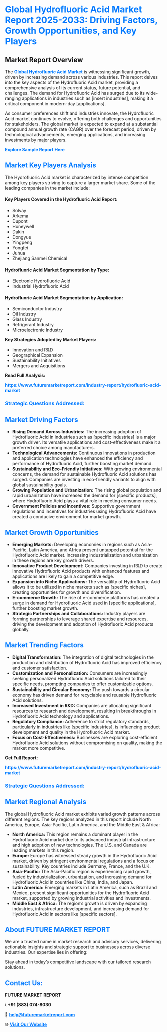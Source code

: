 <h1 style="color: #007BFF;">Global Hydrofluoric Acid Market Report 2025-2033: Driving Factors, Growth Opportunities, and Key Players</h1>

<section id="overview">
<h2>Market Report Overview</h2>
<p>The <a href="https://www.futuremarketreport.com/industry-report/hydrofluoric-acid-market" style="color: #007BFF; text-decoration: none;"><strong>Global Hydrofluoric Acid Market</strong></a> is witnessing significant growth, driven by increasing demand across various industries. This report delves into the key aspects of the Hydrofluoric Acid market, providing a comprehensive analysis of its current status, future potential, and challenges. The demand for Hydrofluoric Acid has surged due to its wide-ranging applications in industries such as [insert industries], making it a critical component in modern-day [applications].</p>
<p>As consumer preferences shift and industries innovate, the Hydrofluoric Acid market continues to evolve, offering both challenges and opportunities for stakeholders. The global market is expected to expand at a substantial compound annual growth rate (CAGR) over the forecast period, driven by technological advancements, emerging applications, and increasing investments by major players.</p>
</section>

<section id="overview">
<p><a href="https://www.futuremarketreport.com/request-sample/reportId=31609" style="color: #007BFF; text-decoration: none;"><strong>Explore Sample Report Here</strong></a></p>
</section>

<section id="key-players">
<h2 style="color: #007BFF;">Market Key Players Analysis</h2>
<p>The Hydrofluoric Acid market is characterized by intense competition among key players striving to capture a larger market share. Some of the leading companies in the market include:</p>
<h4>Key Players Covered in the Hydrofluoric Acid Report:</h4>
<ul><li>Solvay</li><li>Arkema</li><li>Dupont</li><li>Honeywell</li><li>Dakin</li><li>Dongyue</li><li>Yingpeng</li><li>Yongfei</li><li>Juhua</li><li>Zhejiang Sanmei Chemical</li></ul>
<h4>Hydrofluoric Acid Market Segmentation by Type:</h4>
<ul><li>Electronic Hydrofluoric Acid</li><li>Industrial Hydrofluoric Acid</li></ul>

<h4>Hydrofluoric Acid Market Segmentation by Application:</h4>
<ul><li>Semiconductor Industry</li><li>Oil Industry</li><li>Glass Industry</li><li>Refrigerant Industry</li><li>Microelectronic Industry</li></ul>
<p><strong>Key Strategies Adopted by Market Players:</strong></p>
<ul>
<li>Innovation and R&D</li>
<li>Geographical Expansion</li>
<li>Sustainability Initiatives</li>
<li>Mergers and Acquisitions</li>
</ul>
</section>

<section>
<p><strong>Read Full Analysis: </strong></p><a href="https://www.futuremarketreport.com/industry-report/hydrofluoric-acid-market" style="color: #007BFF; text-decoration: none;"><strong>https://www.futuremarketreport.com/industry-report/hydrofluoric-acid-market</strong></a>
<h3 style="color: #007BFF;">Strategic Questions Addressed:</h3>
</section>

<section id="driving-factors">
<h2 style="color: #007BFF;">Market Driving Factors</h2>
<ul>
<li><strong>Rising Demand Across Industries:</strong> The increasing adoption of Hydrofluoric Acid in industries such as [specific industries] is a major growth driver. Its versatile applications and cost-effectiveness make it a preferred choice among manufacturers.</li>
<li><strong>Technological Advancements:</strong> Continuous innovations in production and application technologies have enhanced the efficiency and performance of Hydrofluoric Acid, further boosting market demand.</li>
<li><strong>Sustainability and Eco-Friendly Initiatives:</strong> With growing environmental concerns, the demand for sustainable Hydrofluoric Acid solutions has surged. Companies are investing in eco-friendly variants to align with global sustainability goals.</li>
<li><strong>Growing Population and Urbanization:</strong> The rising global population and rapid urbanization have increased the demand for [specific products], where Hydrofluoric Acid plays a vital role in meeting consumer needs.</li>
<li><strong>Government Policies and Incentives:</strong> Supportive government regulations and incentives for industries using Hydrofluoric Acid have created a conducive environment for market growth.</li>
</ul>
</section>

<section id="growth-opportunities">
<h2 style="color: #007BFF;">Market Growth Opportunities</h2>
<ul>
<li><strong>Emerging Markets:</strong> Developing economies in regions such as Asia-Pacific, Latin America, and Africa present untapped potential for the Hydrofluoric Acid market. Increasing industrialization and urbanization in these regions are key growth drivers.</li>
<li><strong>Innovative Product Development:</strong> Companies investing in R&D to create innovative Hydrofluoric Acid products with enhanced features and applications are likely to gain a competitive edge.</li>
<li><strong>Expansion into Niche Applications:</strong> The versatility of Hydrofluoric Acid allows it to be utilized in niche markets such as [specific niches], creating opportunities for growth and diversification.</li>
<li><strong>E-commerce Growth:</strong> The rise of e-commerce platforms has created a surge in demand for Hydrofluoric Acid used in [specific applications], further boosting market growth.</li>
<li><strong>Strategic Partnerships and Collaborations:</strong> Industry players are forming partnerships to leverage shared expertise and resources, driving the development and adoption of Hydrofluoric Acid products globally.</li>
</ul>
</section>

<section id="trending-factors">
<h2 style="color: #007BFF;">Market Trending Factors</h2>
<ul>
<li><strong>Digital Transformation:</strong> The integration of digital technologies in the production and distribution of Hydrofluoric Acid has improved efficiency and customer satisfaction.</li>
<li><strong>Customization and Personalization:</strong> Consumers are increasingly seeking personalized Hydrofluoric Acid solutions tailored to their specific needs, prompting companies to offer customizable options.</li>
<li><strong>Sustainability and Circular Economy:</strong> The push towards a circular economy has driven demand for recyclable and reusable Hydrofluoric Acid solutions.</li>
<li><strong>Increased Investment in R&D:</strong> Companies are allocating significant resources to research and development, resulting in breakthroughs in Hydrofluoric Acid technology and applications.</li>
<li><strong>Regulatory Compliance:</strong> Adherence to strict regulatory standards, particularly in industries like [specific industries], is influencing product development and quality in the Hydrofluoric Acid market.</li>
<li><strong>Focus on Cost-Effectiveness:</strong> Businesses are exploring cost-efficient Hydrofluoric Acid solutions without compromising on quality, making the market more competitive.</li>
</ul>
</section>

<section>
<p><strong>Get Full Report: </strong></p><a href="https://www.futuremarketreport.com/industry-report/hydrofluoric-acid-market" style="color: #007BFF; text-decoration: none;"><strong>https://www.futuremarketreport.com/industry-report/hydrofluoric-acid-market</strong></a>
<h3 style="color: #007BFF;">Strategic Questions Addressed:</h3>
</section>


<section id="regional-analysis">
<h2 style="color: #007BFF;">Market Regional Analysis</h2>
<p>The global Hydrofluoric Acid market exhibits varied growth patterns across different regions. The key regions analyzed in this report include North America, Europe, Asia-Pacific, Latin America, and the Middle East & Africa:</p>
<ul>
<li><strong>North America:</strong> This region remains a dominant player in the Hydrofluoric Acid market due to its advanced industrial infrastructure and high adoption of new technologies. The U.S. and Canada are leading markets in this region.</li>
<li><strong>Europe:</strong> Europe has witnessed steady growth in the Hydrofluoric Acid market, driven by stringent environmental regulations and a focus on sustainability. Key countries include Germany, France, and the U.K.</li>
<li><strong>Asia-Pacific:</strong> The Asia-Pacific region is experiencing rapid growth, fueled by industrialization, urbanization, and increasing demand for Hydrofluoric Acid in countries like China, India, and Japan.</li>
<li><strong>Latin America:</strong> Emerging markets in Latin America, such as Brazil and Mexico, present significant opportunities for the Hydrofluoric Acid market, supported by growing industrial activities and investments.</li>
<li><strong>Middle East & Africa:</strong> The region’s growth is driven by expanding industries, infrastructure development, and increasing demand for Hydrofluoric Acid in sectors like [specific sectors].</li>
</ul>
</section>

<footer>
<h2 style="color: #007BFF;">About FUTURE MARKET REPORT</h2>
<p>We are a trusted name in market research and advisory services, delivering actionable insights and strategic support to businesses across diverse industries. Our expertise lies in offering:</p>

<p>Stay ahead in today’s competitive landscape with our tailored research solutions.</p>

<h2 style="color: #007BFF;">Contact Us:</h2>
<p><strong>FUTURE MARKET REPORT</strong></p>
<p>📞 <strong>+91 (883) 074-8030</strong></p>
<p>📧 <strong><a href="mailto:help@futuremarketreport.com" style="color: #007BFF;">help@futuremarketreport.com</a></strong></p>
<p>🌐 <strong><a href="https://www.futuremarketreport.com/" style="color: #007BFF;">Visit Our Website</a></strong></p>
</footer>